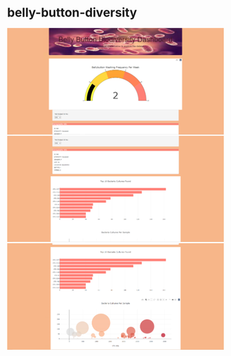 # belly-button-diversity
![screenshot 3](https://github.com/mackalys/belly-button-diversity/blob/main/images/screenshot%203.png)
![screenshot 2](https://github.com/mackalys/belly-button-diversity/blob/main/images/screenshot%202.png)
![screenshot 1](https://github.com/mackalys/belly-button-diversity/blob/main/images/screenshot%201.png)
